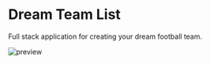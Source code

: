 # Dream Team List

Full stack application for creating your dream football team.

![preview](https://github.com/Konstantin553/Full-stack-dream-team-list/assets/149433353/66cfedfa-85a6-4570-ad6b-5d8c7f103d53)
